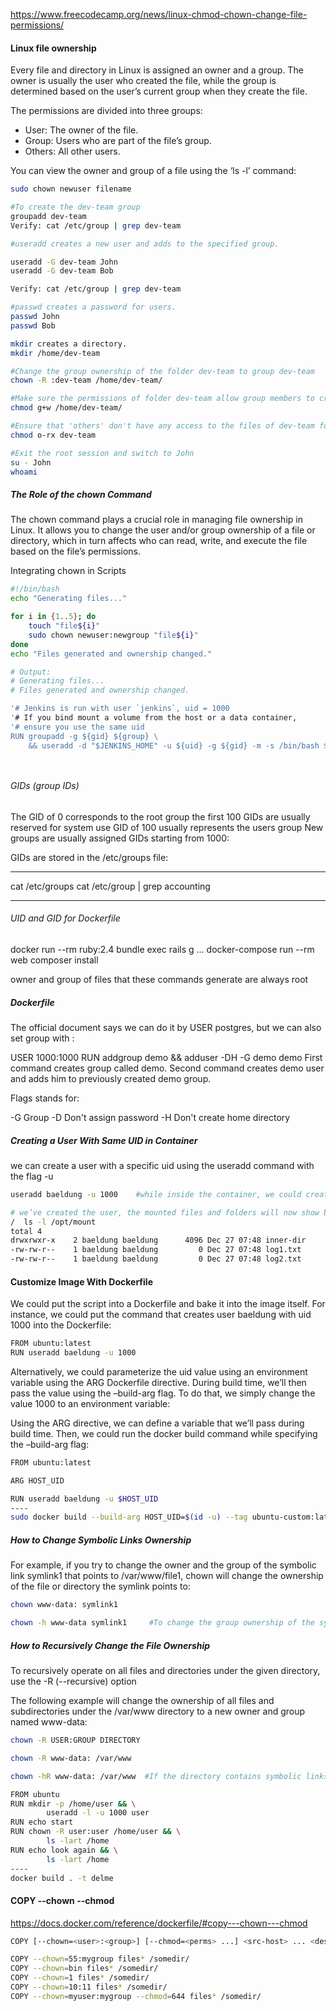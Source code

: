 https://www.freecodecamp.org/news/linux-chmod-chown-change-file-permissions/

#### Linux file ownership
Every file and directory in Linux is assigned an owner and a group. The owner is usually the user who created the file, while the group is determined based on the user’s current group when they create the file.

The permissions are divided into three groups:

- User: The owner of the file.
- Group: Users who are part of the file’s group.
- Others: All other users.

You can view the owner and group of a file using the ‘ls -l’ command:
``````sh
sudo chown newuser filename

#To create the dev-team group
groupadd dev-team
Verify: cat /etc/group | grep dev-team

#useradd creates a new user and adds to the specified group.

useradd -G dev-team John
useradd -G dev-team Bob

Verify: cat /etc/group | grep dev-team

#passwd creates a password for users.
passwd John
passwd Bob

mkdir creates a directory.
mkdir /home/dev-team

#Change the group ownership of the folder dev-team to group dev-team
chown -R :dev-team /home/dev-team/

#Make sure the permissions of folder dev-team allow group members to create and delete files
chmod g+w /home/dev-team/

#Ensure that 'others' don't have any access to the files of dev-team folder.
chmod o-rx dev-team

#Exit the root session and switch to John
su - John
whoami


``````
##### The Role of the chown Command
The chown command plays a crucial role in managing file ownership in Linux. It allows you to change the user and/or group ownership of a file or directory, which in turn affects who can read, write, and execute the file based on the file’s permissions.

Integrating chown in Scripts
``````sh
#!/bin/bash
echo "Generating files..."

for i in {1..5}; do
    touch "file${i}"
    sudo chown newuser:newgroup "file${i}"
done
echo "Files generated and ownership changed."

# Output:
# Generating files...
# Files generated and ownership changed.

``````
``````sh
'# Jenkins is run with user `jenkins`, uid = 1000
'# If you bind mount a volume from the host or a data container, 
'# ensure you use the same uid
RUN groupadd -g ${gid} ${group} \
    && useradd -d "$JENKINS_HOME" -u ${uid} -g ${gid} -m -s /bin/bash ${user}

``````
``````sh



``````

###### GIDs (group IDs)
The GID of 0 corresponds to the root group
the first 100 GIDs are usually reserved for system use
GID of 100 usually represents the users group
New groups are usually assigned GIDs starting from 1000:

GIDs are stored in the /etc/groups file:

------
cat /etc/groups
cat /etc/group | grep accounting

----

###### UID and GID for Dockerfile
docker run --rm ruby:2.4 bundle exec rails g ...
docker-compose run --rm web composer install

owner and group of files that these commands generate are always root
#####  Dockerfile
The official document says we can do it by USER postgres, but we can also set group with :

USER 1000:1000
RUN addgroup demo && adduser -DH -G demo demo
First command creates group called demo. Second command creates demo user and adds him to previously created demo group.

Flags stands for:

-G Group
-D Don't assign password
-H Don't create home directory

##### Creating a User With Same UID in Container
we can create a user with a specific uid using the useradd command with the flag -u

``````sh
useradd baeldung -u 1000    #while inside the container, we could create a user baeldung with uid 1000.

# we’ve created the user, the mounted files and folders will now show baeldung as the owner
/  ls -l /opt/mount
total 4
drwxrwxr-x    2 baeldung baeldung      4096 Dec 27 07:48 inner-dir
-rw-rw-r--    1 baeldung baeldung         0 Dec 27 07:48 log1.txt
-rw-rw-r--    1 baeldung baeldung         0 Dec 27 07:48 log2.txt
``````
#### Customize Image With Dockerfile
We could put the script into a Dockerfile and bake it into the image itself. For instance, we could put the command that creates user baeldung with uid 1000 into the Dockerfile:

``````sh
FROM ubuntu:latest
RUN useradd baeldung -u 1000


``````
Alternatively, we could parameterize the uid value using an environment variable using the ARG Dockerfile directive. During build time, we’ll then pass the value using the –build-arg flag. To do that, we simply change the value 1000 to an environment variable:

Using the ARG directive, we can define a variable that we’ll pass during build time. Then, we could run the docker build command while specifying the –build-arg flag:

``````sh
FROM ubuntu:latest

ARG HOST_UID

RUN useradd baeldung -u $HOST_UID
----
sudo docker build --build-arg HOST_UID=$(id -u) --tag ubuntu-custom:latest .
``````
##### How to Change Symbolic Links Ownership
For example, if you try to change the owner and the group of the symbolic link symlink1 that points to /var/www/file1, chown will change the ownership of the file or directory the symlink points to:

``````sh
chown www-data: symlink1

chown -h www-data symlink1     #To change the group ownership of the symlink itself, use the -h option

``````
##### How to Recursively Change the File Ownership
To recursively operate on all files and directories under the given directory, use the -R (--recursive) option

The following example will change the ownership of all files and subdirectories under the /var/www directory to a new owner and group named www-data:
``````sh
chown -R USER:GROUP DIRECTORY

chown -R www-data: /var/www

chown -hR www-data: /var/www  #If the directory contains symbolic links, pass the -h option:

``````
``````sh
FROM ubuntu
RUN mkdir -p /home/user && \
        useradd -l -u 1000 user
RUN echo start
RUN chown -R user:user /home/user && \
        ls -lart /home
RUN echo look again && \
        ls -lart /home
----
docker build . -t delme
``````
#### COPY --chown --chmod
https://docs.docker.com/reference/dockerfile/#copy---chown---chmod
``````sh
COPY [--chown=<user>:<group>] [--chmod=<perms> ...] <src-host> ... <dest-container>

COPY --chown=55:mygroup files* /somedir/
COPY --chown=bin files* /somedir/
COPY --chown=1 files* /somedir/
COPY --chown=10:11 files* /somedir/
COPY --chown=myuser:mygroup --chmod=644 files* /somedir/
``````
